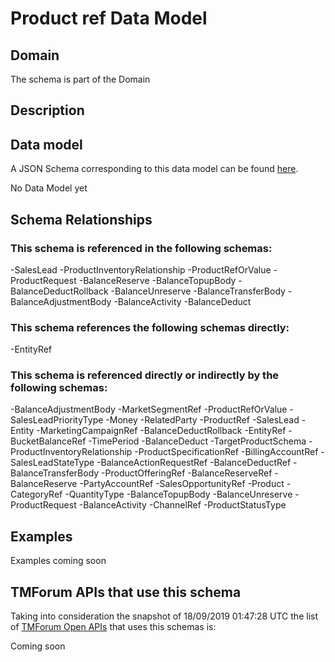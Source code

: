 # Product ref Data Model

## Domain

The  schema is part of the  Domain

## Description



## Data model

A JSON Schema corresponding to this data model can be found
[here](https://github.com/tmforum-rand/schemas/blob/master/Product/ProductRef.schema.json).

No Data Model yet

## Schema Relationships

### This schema is referenced in the following schemas:

-SalesLead
-ProductInventoryRelationship
-ProductRefOrValue
-ProductRequest
-BalanceReserve
-BalanceTopupBody
-BalanceDeductRollback
-BalanceUnreserve
-BalanceTransferBody
-BalanceAdjustmentBody
-BalanceActivity
-BalanceDeduct

### This schema references the following schemas directly:

-EntityRef

### This schema is referenced directly or indirectly by the following schemas:

-BalanceAdjustmentBody
-MarketSegmentRef
-ProductRefOrValue
-SalesLeadPriorityType
-Money
-RelatedParty
-ProductRef
-SalesLead
-Entity
-MarketingCampaignRef
-BalanceDeductRollback
-EntityRef
-BucketBalanceRef
-TimePeriod
-BalanceDeduct
-TargetProductSchema
-ProductInventoryRelationship
-ProductSpecificationRef
-BillingAccountRef
-SalesLeadStateType
-BalanceActionRequestRef
-BalanceDeductRef
-BalanceTransferBody
-ProductOfferingRef
-BalanceReserveRef
-BalanceReserve
-PartyAccountRef
-SalesOpportunityRef
-Product
-CategoryRef
-QuantityType
-BalanceTopupBody
-BalanceUnreserve
-ProductRequest
-BalanceActivity
-ChannelRef
-ProductStatusType



## Examples

Examples coming soon

## TMForum APIs that use this schema

Taking into consideration the snapshot of 18/09/2019 01:47:28 UTC the list of [TMForum Open APIs](https://www.tmforum.org/open-apis/) that uses this schemas is:

Coming soon